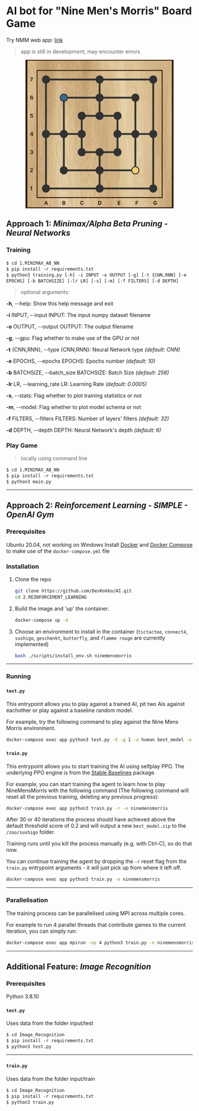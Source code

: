 # AI bot for "Nine Men's Morris" Board Game

Try NMM web app: [link](http://nmm.alexandros-kalogerakis.com/)
> app is still in development, may encounter errors
> 

<p style="text-align: center">
	<img align="center" alt="Empty NMM board" width="400" height="400" src="NMM_board.png">
</p>

## Approach 1: *Minimax/Alpha Beta Pruning - Neural Networks*

### Training 

```
$ cd 1.MINIMAX_AB_NN
$ pip install -r requirements.txt
$ python3 training.py [-h] -i INPUT -o OUTPUT [-g] [-t {CNN,RNN] [-e EPOCHS] [-b BATCHSIZE] [-lr LR] [-s] [-m] [-f FILTERS] [-d DEPTH]
```

> optional arguments:  

  **-h**, --help: Show this help message and exit  

  **-i** INPUT, --input INPUT: The input numpy dataset filename

  **-o** OUTPUT, --output OUTPUT: The output filename

  **-g**, --gpu: Flag whether to make use of the GPU or not  

  **-t** {CNN,RNN}, --type {CNN,RNN}: Neural Network type *(default: CNN)*

  **-e** EPOCHS, --epochs EPOCHS: Epochs number *(default: 10)*

  **-b** BATCHSIZE, --batch_size BATCHSIZE: Batch Size *(default: 256)*

  **-lr** LR, --learning_rate LR: Learning Rate *(default: 0.0005)*

  **-s**, --stats: Flag whether to plot training statistics or not

  **-m**, --model: Flag whether to plot model schema or not

  **-f** FILTERS, --filters FILTERS: Number of layers' filters *(default: 32)*

  **-d** DEPTH, --depth DEPTH: Neural Network's depth *(default: 6)*



### Play Game
> locally using command line


```
$ cd 1.MINIMAX_AB_NN
$ pip install -r requirements.txt
$ python3 main.py
```

---
## Approach 2: *Reinforcement Learning - SIMPLE - OpenAI Gym*

### Prerequisites

Ubuntu 20.04, not working on Windows
Install [Docker](https://github.com/davidADSP/SIMPLE/issues) and [Docker Compose](https://docs.docker.com/compose/install/) to make use of the `docker-compose.yml` file

### Installation

1. Clone the repo
   ```sh
   git clone https://github.com/DevKokko/AI.git
   cd 2.REINFORCEMENT_LEARNING
   ```
2. Build the image and 'up' the container.
   ```sh
   docker-compose up -d
   ```
3. Choose an environment to install in the container (`tictactoe`, `connect4`, `sushigo`, `geschenkt`, `butterfly`, and `flamme rouge` are currently implemented)
   ```sh
   bash ./scripts/install_env.sh ninemensmorris
   ```
  
---
<!-- Running -->
### Running

#### `test.py` 

This entrypoint allows you to play against a trained AI, pit two AIs against eachother or play against a baseline random model.

For example, try the following command to play against the Nine Mens Morris environment.
   ```sh
   docker-compose exec app python3 test.py -d -g 1 -a human best_model -e ninemensmorris 
   ```

#### `train.py` 

This entrypoint allows you to start training the AI using selfplay PPO. The underlying PPO engine is from the [Stable Baselines](https://stable-baselines.readthedocs.io/en/master/) package.

For example, you can start training the agent to learn how to play NineMensMorris with the following command (The following command will reset all the previous training, deleting any previous progress):
   ```sh
   docker-compose exec app python3 train.py -r -e ninemensmorris 
   ```
   
After 30 or 40 iterations the process should have achieved above the default threshold score of 0.2 and will output a new `best_model.zip` to the `/zoo/sushigo` folder. 

Training runs until you kill the process manually (e.g. with Ctrl-C), so do that now.

You can continue training the agent by dropping the `-r` reset flag from the `train.py` entrypoint arguments - it will just pick up from where it left off.

   ```sh
   docker-compose exec app python3 train.py -e ninemensmorris   
   ```
  
---
<!-- Parallelisation -->
### Parallelisation

The training process can be parallelised using MPI across multiple cores.

For example to run 4 parallel threads that contribute games to the current iteration, you can simply run:

  ```sh
  docker-compose exec app mpirun -np 4 python3 train.py -e ninemensmorris 
  ```
  
---
## Additional Feature: *Image Recognition*

### Prerequisites

Python 3.8.10

#### `test.py` 

Uses data from the folder input/test

```
$ cd Image_Recognition
$ pip install -r requirements.txt
$ python3 test.py
```

---

#### `train.py` 

Uses data from the folder input/train

```
$ cd Image_Recognition
$ pip install -r requirements.txt
$ python3 train.py
```